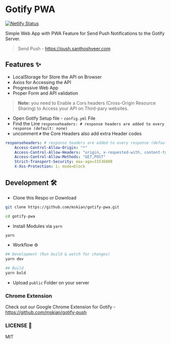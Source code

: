 # Gotify PWA

[![Netlify Status](https://api.netlify.com/api/v1/badges/1027cfc0-30bd-4234-83bb-c27a7c26071f/deploy-status)](https://app.netlify.com/sites/mskpush/deploys)

Simple Web App with PWA Feature for Send Push Notifications to the Gotify Server.

> Send Push - <https://push.santhoshveer.com>

## Features ✨

- LocalStorage for Store the API on Browser
- Axios for Accessing the API
- Progressive Web App
- Proper Form and API validation

> **Note:** you need to Enable a Cors headers (Cross-Origin Resource Sharing) to Access your API on Third-pary websites.

- Open Gotify Setup file - `config.yml` File
- Find the Line `responseheaders: # response headers are added to every response (default: none)`
- uncomment `#` the Core Headers also add extra Header codes

```yaml
responseheaders: # response headers are added to every response (default: none)
    Access-Control-Allow-Origin: "*"
    Access-Control-Allow-Headers: "origin, x-requested-with, content-type"
    Access-Control-Allow-Methods: "GET,POST"
    Strict-Transport-Security: max-age=31536000
    X-Xss-Protection: 1; mode=block
```

## Development 🛠

- Clone this Respo or Download

```bash
git clone https://github.com/mskian/gotify-pwa.git
```

```bash
cd gotify-pwa
```

- Install Modules via `yarn`

```bash
yarn
```

- Workflow ⚙

```bash
## Development (Run build & watch for changes)
yarn dev
```

```bash
## Build
yarn buld
```

- Upload `public` Folder on your server

### Chrome Extension

Check out our Google Chrome Extension for Gotify - <https://github.com/mskian/gotify-push>

### LICENSE 📜

MIT
